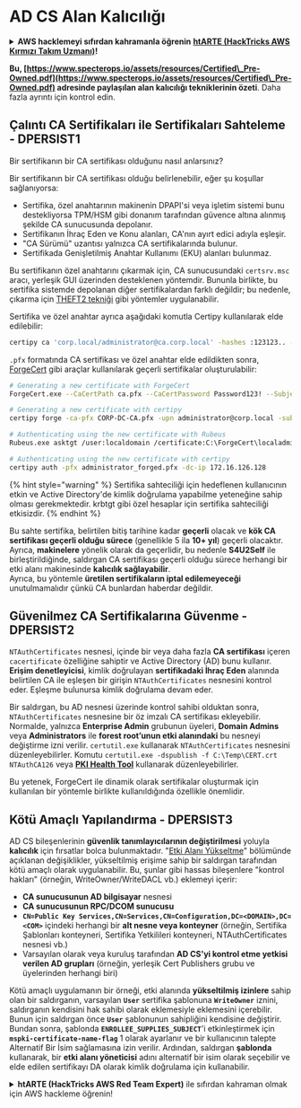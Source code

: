 # AD CS Alan Kalıcılığı

<details>

<summary><strong>AWS hacklemeyi sıfırdan kahramanla öğrenin</strong> <a href="https://training.hacktricks.xyz/courses/arte"><strong>htARTE (HackTricks AWS Kırmızı Takım Uzmanı)</strong></a><strong>!</strong></summary>

HackTricks'i desteklemenin diğer yolları:

* **Şirketinizi HackTricks'te reklamını görmek isterseniz** veya **HackTricks'i PDF olarak indirmek isterseniz** [**ABONELİK PLANLARINA**](https://github.com/sponsors/carlospolop) göz atın!
* [**Resmi PEASS & HackTricks ürünlerini**](https://peass.creator-spring.com) edinin
* [**The PEASS Ailesi'ni**](https://opensea.io/collection/the-peass-family) keşfedin, özel [**NFT'lerimiz**](https://opensea.io/collection/the-peass-family) koleksiyonumuz
* 💬 [**Discord grubuna**](https://discord.gg/hRep4RUj7f) veya [**telegram grubuna**](https://t.me/peass) **katılın** veya **Twitter** 🐦 [**@carlospolopm**](https://twitter.com/hacktricks_live)**'ı takip edin**.
* **Hacking hilelerinizi** [**HackTricks**](https://github.com/carlospolop/hacktricks) ve [**HackTricks Cloud**](https://github.com/carlospolop/hacktricks-cloud) github reposuna **PR göndererek paylaşın**.

</details>

**Bu, [https://www.specterops.io/assets/resources/Certified\_Pre-Owned.pdf](https://www.specterops.io/assets/resources/Certified\_Pre-Owned.pdf) adresinde paylaşılan alan kalıcılığı tekniklerinin özeti**. Daha fazla ayrıntı için kontrol edin.

## Çalıntı CA Sertifikaları ile Sertifikaları Sahteleme - DPERSIST1

Bir sertifikanın bir CA sertifikası olduğunu nasıl anlarsınız?

Bir sertifikanın bir CA sertifikası olduğu belirlenebilir, eğer şu koşullar sağlanıyorsa:

- Sertifika, özel anahtarının makinenin DPAPI'si veya işletim sistemi bunu destekliyorsa TPM/HSM gibi donanım tarafından güvence altına alınmış şekilde CA sunucusunda depolanır.
- Sertifikanın İhraç Eden ve Konu alanları, CA'nın ayırt edici adıyla eşleşir.
- "CA Sürümü" uzantısı yalnızca CA sertifikalarında bulunur.
- Sertifikada Genişletilmiş Anahtar Kullanımı (EKU) alanları bulunmaz.

Bu sertifikanın özel anahtarını çıkarmak için, CA sunucusundaki `certsrv.msc` aracı, yerleşik GUI üzerinden desteklenen yöntemdir. Bununla birlikte, bu sertifika sistemde depolanan diğer sertifikalardan farklı değildir; bu nedenle, çıkarma için [THEFT2 tekniği](certificate-theft.md#user-certificate-theft-via-dpapi-theft2) gibi yöntemler uygulanabilir.

Sertifika ve özel anahtar ayrıca aşağıdaki komutla Certipy kullanılarak elde edilebilir:
```bash
certipy ca 'corp.local/administrator@ca.corp.local' -hashes :123123.. -backup
```
`.pfx` formatında CA sertifikası ve özel anahtar elde edildikten sonra, [ForgeCert](https://github.com/GhostPack/ForgeCert) gibi araçlar kullanılarak geçerli sertifikalar oluşturulabilir:
```bash
# Generating a new certificate with ForgeCert
ForgeCert.exe --CaCertPath ca.pfx --CaCertPassword Password123! --Subject "CN=User" --SubjectAltName localadmin@theshire.local --NewCertPath localadmin.pfx --NewCertPassword Password123!

# Generating a new certificate with certipy
certipy forge -ca-pfx CORP-DC-CA.pfx -upn administrator@corp.local -subject 'CN=Administrator,CN=Users,DC=CORP,DC=LOCAL'

# Authenticating using the new certificate with Rubeus
Rubeus.exe asktgt /user:localdomain /certificate:C:\ForgeCert\localadmin.pfx /password:Password123!

# Authenticating using the new certificate with certipy
certipy auth -pfx administrator_forged.pfx -dc-ip 172.16.126.128
```
{% hint style="warning" %}
Sertifika sahteciliği için hedeflenen kullanıcının etkin ve Active Directory'de kimlik doğrulama yapabilme yeteneğine sahip olması gerekmektedir. krbtgt gibi özel hesaplar için sertifika sahteciliği etkisizdir.
{% endhint %}

Bu sahte sertifika, belirtilen bitiş tarihine kadar **geçerli** olacak ve **kök CA sertifikası geçerli olduğu sürece** (genellikle 5 ila **10+ yıl**) geçerli olacaktır. Ayrıca, **makinelere** yönelik olarak da geçerlidir, bu nedenle **S4U2Self** ile birleştirildiğinde, saldırgan CA sertifikası geçerli olduğu sürece herhangi bir etki alanı makinesinde **kalıcılık sağlayabilir**.\
Ayrıca, bu yöntemle **üretilen sertifikaların iptal edilemeyeceği** unutulmamalıdır çünkü CA bunlardan haberdar değildir.

## Güvenilmez CA Sertifikalarına Güvenme - DPERSIST2

`NTAuthCertificates` nesnesi, içinde bir veya daha fazla **CA sertifikası** içeren `cacertificate` özelliğine sahiptir ve Active Directory (AD) bunu kullanır. **Erişim denetleyicisi**, kimlik doğrulayan **sertifikadaki İhraç Eden** alanında belirtilen CA ile eşleşen bir girişin `NTAuthCertificates` nesnesini kontrol eder. Eşleşme bulunursa kimlik doğrulama devam eder.

Bir saldırgan, bu AD nesnesi üzerinde kontrol sahibi olduktan sonra, `NTAuthCertificates` nesnesine bir öz imzalı CA sertifikası ekleyebilir. Normalde, yalnızca **Enterprise Admin** grubunun üyeleri, **Domain Admins** veya **Administrators** ile **forest root’unun etki alanındaki** bu nesneyi değiştirme izni verilir. `certutil.exe` kullanarak `NTAuthCertificates` nesnesini düzenleyebilirler. Komutu `certutil.exe -dspublish -f C:\Temp\CERT.crt NTAuthCA126` veya [**PKI Health Tool**](https://docs.microsoft.com/en-us/troubleshoot/windows-server/windows-security/import-third-party-ca-to-enterprise-ntauth-store#method-1---import-a-certificate-by-using-the-pki-health-tool) kullanarak düzenleyebilirler.

Bu yetenek, ForgeCert ile dinamik olarak sertifikalar oluşturmak için kullanılan bir yöntemle birlikte kullanıldığında özellikle önemlidir.

## Kötü Amaçlı Yapılandırma - DPERSIST3

AD CS bileşenlerinin **güvenlik tanımlayıcılarının değiştirilmesi** yoluyla **kalıcılık** için fırsatlar bolca bulunmaktadır. "[Etki Alanı Yükseltme](domain-escalation.md)" bölümünde açıklanan değişiklikler, yükseltilmiş erişime sahip bir saldırgan tarafından kötü amaçlı olarak uygulanabilir. Bu, şunlar gibi hassas bileşenlere "kontrol hakları" (örneğin, WriteOwner/WriteDACL vb.) eklemeyi içerir:

- **CA sunucusunun AD bilgisayar** nesnesi
- **CA sunucusunun RPC/DCOM sunucusu**
- **`CN=Public Key Services,CN=Services,CN=Configuration,DC=<DOMAIN>,DC=<COM>`** içindeki herhangi bir **alt nesne veya konteyner** (örneğin, Sertifika Şablonları konteyneri, Sertifika Yetkilileri konteyneri, NTAuthCertificates nesnesi vb.)
- Varsayılan olarak veya kuruluş tarafından **AD CS'yi kontrol etme yetkisi verilen AD grupları** (örneğin, yerleşik Cert Publishers grubu ve üyelerinden herhangi biri)

Kötü amaçlı uygulamanın bir örneği, etki alanında **yükseltilmiş izinlere** sahip olan bir saldırganın, varsayılan **`User`** sertifika şablonuna **`WriteOwner`** iznini, saldırganın kendisini hak sahibi olarak eklemesiyle eklemesini içerebilir. Bunun için saldırgan önce **`User`** şablonunun sahipliğini kendisine değiştirir. Bundan sonra, şablonda **`ENROLLEE_SUPPLIES_SUBJECT`**'i etkinleştirmek için **`mspki-certificate-name-flag`** 1 olarak ayarlanır ve bir kullanıcının talepte Alternatif Bir İsim sağlamasına izin verilir. Ardından, saldırgan **şablonda** kullanarak, bir **etki alanı yöneticisi** adını alternatif bir isim olarak seçebilir ve elde edilen sertifikayı DA olarak kimlik doğrulama için kullanabilir.


<details>

<summary><strong>htARTE (HackTricks AWS Red Team Expert)</strong> ile sıfırdan kahraman olmak için AWS hackleme öğrenin!</summary>

HackTricks'yi desteklemenin diğer yolları:

* Şirketinizi HackTricks'te **reklamınızı yapmak veya HackTricks'i PDF olarak indirmek** için [**ABONELİK PLANLARI**](https://github.com/sponsors/carlospolop)'na göz atın!
* [**Resmi PEASS & HackTricks ürünlerini**](https://peass.creator-spring.com) edinin
* Özel [**NFT'lerden**](https://opensea.io/collection/the-peass-family) oluşan koleksiyonumuz olan [**The PEASS Family**](https://opensea.io/collection/the-peass-family)'yi keşfedin
* 💬 [**Discord grubuna**](https://discord.gg/hRep4RUj7f) veya [**telegram grubuna**](https://t.me/peass) katılın veya **Twitter** 🐦 [**@carlospolopm**](https://twitter.com/hacktricks_live)'u takip edin.
* **Hacking hilelerinizi** [**HackTricks**](https://github.com/carlospolop/hacktricks) ve [**HackTricks Cloud**](https://github.com/carlospolop/hacktricks-cloud) github reposuna PR göndererek paylaşın.

</details>
